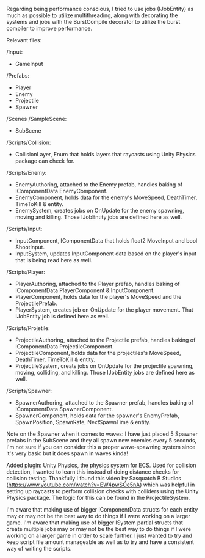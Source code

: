 Regarding being performance conscious, I tried to use jobs (IJobEntity) as much as possible to utilize multithreading, along with decorating the systems and jobs with the BurstCompile decorator to utilize the burst compiler to improve performance.

Relevant files:

/Input:
- GameInput

/Prefabs:
- Player	
- Enemy
- Projectile
- Spawner

/Scenes
/SampleScene:
- SubScene

/Scripts/Collision:
 - CollisionLayer, Enum that holds layers that raycasts using Unity Physics package can check for.
  
/Scripts/Enemy:
  - EnemyAuthoring, attached to the Enemy prefab, handles baking of IComponentData EnemyComponent.
  - EnemyComponent, holds data for the enemy's MoveSpeed, DeathTimer, TimeToKill & entity.
  - EnemySystem, creates jobs on OnUpdate for the enemy spawning, moving and killing. Those IJobEntity jobs are defined here as well.
  
/Scripts/Input:
  - InputComponent, IComponentData that holds float2 MoveInput and bool ShootInput.
  - InputSystem, updates InputComponent data based on the player's input that is being read here as well.
  
/Scripts/Player:
  - PlayerAuthoring, attached to the Player prefab, handles baking of IComponentData PlayerComponent & InputComponent.
  - PlayerComponent, holds data for the player's MoveSpeed and the ProjectilePrefab.
  - PlayerSystem, creates job on OnUpdate for the player movement. That IJobEntity job is defined here as well.
  
/Scripts/Projetile:
  - ProjectileAuthoring, attached to the Projectile prefab, handles baking of IComponentData ProjectileComponent.
  - ProjectileComponent, holds data for the projectiles's MoveSpeed, DeathTimer, TimeToKill & entity.
  - ProjectileSystem, creats jobs on OnUpdate for the projectile spawning, moving, colliding, and killing. Those IJobEntity jobs are defined here as well.
  
/Scripts/Spawner:
  - SpawnerAuthoring, attached to the Spawner prefab, handles baking of IComponentData SpawnerComponent.
  - SpawnerComponent, holds data for the spawner's EnemyPrefab, SpawnPosition, SpawnRate, NextSpawnTime & entity.

Note on the Spawner when it comes to waves: I have just placed 5 Spawner prefabs in the SubScene and they all spawn new enemies every 5 seconds, I'm not sure if you can consider this a proper wave-spawning system since it's very basic but it does spawn in waves kinda!

Added plugin: Unity Physics, the physics system for ECS. Used for collision detection, I wanted to learn this instead of doing distance checks for collision testing. Thankfully I found this video by Sasquatch B Studios (https://www.youtube.com/watch?v=EW4pwSOe5nA) which was helpful in setting up raycasts to perform collision checks with colliders using the Unity Physics package. The logic for this can be found in the ProjectileSystem.

I'm aware that making use of bigger IComponentData structs for each entity may or may not be the best way to do things if I were working on a larger game.
I'm aware that making use of bigger ISystem partial structs that create multiple jobs may or may not be the best way to do things if I were working on a larger game in order to scale further. 
I just wanted to try and keep script file amount manageable as well as to try and have a consistent way of writing the scripts.
